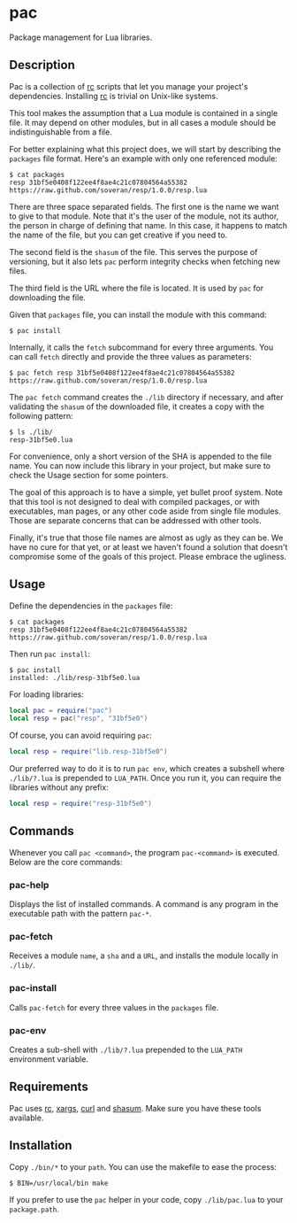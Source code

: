 pac
===

Package management for Lua libraries.

Description
-----------

Pac is a collection of [rc][rc] scripts that let you manage your
project's dependencies. Installing [rc][rc] is trivial on
Unix-like systems.

This tool makes the assumption that a Lua module is contained in a
single file. It may depend on other modules, but in all cases a
module should be indistinguishable from a file.

For better explaining what this project does, we will start by
describing the `packages` file format. Here's an example with only
one referenced module:

```
$ cat packages
resp 31bf5e0408f122ee4f8ae4c21c07804564a55382 https://raw.github.com/soveran/resp/1.0.0/resp.lua
```

There are three space separated fields. The first one is the name
we want to give to that module. Note that it's the user of the
module, not its author, the person in charge of defining that
name. In this case, it happens to match the name of the file, but
you can get creative if you need to.

The second field is the `shasum` of the file. This serves the
purpose of versioning, but it also lets `pac` perform integrity
checks when fetching new files.

The third field is the URL where the file is located. It is used
by `pac` for downloading the file.

Given that `packages` file, you can install the module with this
command:

```
$ pac install
```

Internally, it calls the `fetch` subcommand for every three
arguments. You can call `fetch` directly and provide the three
values as parameters:

```
$ pac fetch resp 31bf5e0408f122ee4f8ae4c21c07804564a55382 https://raw.github.com/soveran/resp/1.0.0/resp.lua
```

The `pac fetch` command creates the `./lib` directory if
necessary, and after validating the `shasum` of the downloaded
file, it creates a copy with the following pattern:

```
$ ls ./lib/
resp-31bf5e0.lua
```

For convenience, only a short version of the SHA is appended to
the file name. You can now include this library in your project,
but make sure to check the Usage section for some pointers.

The goal of this approach is to have a simple, yet bullet proof
system. Note that this tool is not designed to deal with compiled
packages, or with executables, man pages, or any other code aside
from single file modules. Those are separate concerns that can be
addressed with other tools.

Finally, it's true that those file names are almost as ugly as
they can be. We have no cure for that yet, or at least we haven't
found a solution that doesn't compromise some of the goals of this
project. Please embrace the ugliness.

Usage
-----

Define the dependencies in the `packages` file:

```
$ cat packages
resp 31bf5e0408f122ee4f8ae4c21c07804564a55382 https://raw.github.com/soveran/resp/1.0.0/resp.lua
```

Then run `pac install`:

```
$ pac install
installed: ./lib/resp-31bf5e0.lua
```

For loading libraries:

```lua
local pac = require("pac")
local resp = pac("resp", "31bf5e0")
```

Of course, you can avoid requiring `pac`:

```lua
local resp = require("lib.resp-31bf5e0")
```

Our preferred way to do it is to run `pac env`, which creates a
subshell where `./lib/?.lua` is prepended to `LUA_PATH`. Once you
run it, you can require the libraries without any prefix:

```lua
local resp = require("resp-31bf5e0")
```

Commands
--------

Whenever you call `pac <command>`, the program `pac-<command>`
is executed. Below are the core commands:

### pac-help

Displays the list of installed commands. A command is any program
in the executable path with the pattern `pac-*`.

### pac-fetch

Receives a module `name`, a `sha` and a `URL`, and installs the
module locally in `./lib/`.

### pac-install

Calls `pac-fetch` for every three values in the `packages` file.

### pac-env

Creates a sub-shell with `./lib/?.lua` prepended to the `LUA_PATH`
environment variable.

Requirements
------------

Pac uses [rc][rc], [xargs][xargs], [curl][curl] and
[shasum][shasum]. Make sure you have these tools available.

[rc]: http://doc.cat-v.org/plan_9/4th_edition/papers/rc
[xargs]: http://en.wikipedia.org/wiki/Xargs
[curl]: http://en.wikipedia.org/wiki/CURL
[shasum]: http://en.wikipedia.org/wiki/Shasum

Installation
------------

Copy `./bin/*` to your `path`. You can use the makefile to ease
the process:

```
$ BIN=/usr/local/bin make
```

If you prefer to use the `pac` helper in your code, copy
`./lib/pac.lua` to your `package.path`.
